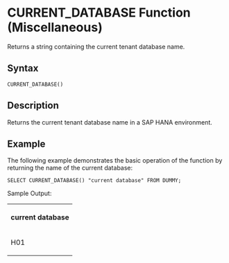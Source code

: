 <!-- loio7ddcb499036a483ab18ecb19816e6708 -->

# CURRENT\_DATABASE Function \(Miscellaneous\)

Returns a string containing the current tenant database name.



<a name="loio7ddcb499036a483ab18ecb19816e6708__sql_function_current_database_sql_function_current_database_syntax"/>

## Syntax

```
CURRENT_DATABASE()
```



<a name="loio7ddcb499036a483ab18ecb19816e6708__sql_function_current_database_sql_function_current_database_description"/>

## Description

Returns the current tenant database name in a SAP HANA environment.



<a name="loio7ddcb499036a483ab18ecb19816e6708__sql_function_current_database_sql_function_current_database_examples"/>

## Example

The following example demonstrates the basic operation of the function by returning the name of the current database:

```
SELECT CURRENT_DATABASE() "current database" FROM DUMMY;
```

Sample Output:


<table>
<tr>
<th valign="top">

current database

</th>
</tr>
<tr>
<td valign="top">

H01

</td>
</tr>
</table>

